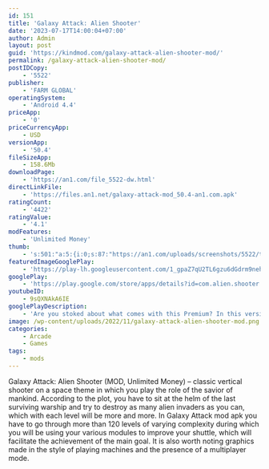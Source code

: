 ```yaml
---
id: 151
title: 'Galaxy Attack: Alien Shooter'
date: '2023-07-17T14:00:04+07:00'
author: Admin
layout: post
guid: 'https://kindmod.com/galaxy-attack-alien-shooter-mod/'
permalink: /galaxy-attack-alien-shooter-mod/
postIDCopy:
    - '5522'
publisher:
    - 'FARM GLOBAL'
operatingSystem:
    - 'Android 4.4'
priceApp:
    - '0'
priceCurrencyApp:
    - USD
versionApp:
    - '50.4'
fileSizeApp:
    - 158.6Mb
downloadPage:
    - 'https://an1.com/file_5522-dw.html'
directLinkFile:
    - 'https://files.an1.net/galaxy-attack-mod_50.4-an1.com.apk'
ratingCount:
    - '4422'
ratingValue:
    - '4.1'
modFeatures:
    - 'Unlimited Money'
thumb:
    - 's:501:"a:5:{i:0;s:87:"https://an1.com/uploads/screenshots/5522/thumbs/galaxy-attack-alien-shooter-988908.webp";i:1;s:87:"https://an1.com/uploads/screenshots/5522/thumbs/galaxy-attack-alien-shooter-651353.webp";i:2;s:87:"https://an1.com/uploads/screenshots/5522/thumbs/galaxy-attack-alien-shooter-250799.webp";i:3;s:87:"https://an1.com/uploads/screenshots/5522/thumbs/galaxy-attack-alien-shooter-430631.webp";i:4;s:87:"https://an1.com/uploads/screenshots/5522/thumbs/galaxy-attack-alien-shooter-459556.webp";}";'
featuredImageGooglePlay:
    - 'https://play-lh.googleusercontent.com/1_gpaZ7qU2TL6gzu6dGdrm9nehDWcOpAgt_bjzEOY28Lb6yf0bULNQmHpfAsgYI4YA'
googlePlay:
    - 'https://play.google.com/store/apps/details?id=com.alien.shooter.galaxy.attack.premium'
youtubeID:
    - 9sQXNAkA6IE
googlePlayDescription:
    - 'Are you stoked about what comes with this Premium? In this version of Galaxy Attack: Alien Shooter. Earth''s last hope is in your hands, take control of the lone spaceship and protect Earth from alien swarms. Your goal will be quite challenging as you will have to save the Universe from its evil enemies. In this space shooting game, you will be facing an increasingly large number of enemies in hazardous environments. As the game progresses, you will earn the right to upgrade your spacecraft to unleash its full lethal capacity.* Touch screen to move and kill all enemies.* Collect items to upgrade or change your weapons.'
image: /wp-content/uploads/2022/11/galaxy-attack-alien-shooter-mod.png
categories:
    - Arcade
    - Games
tags:
    - mods
---
```


Galaxy Attack: Alien Shooter (MOD, Unlimited Money) – classic vertical shooter on a space theme in which you play the role of the savior of mankind. According to the plot, you have to sit at the helm of the last surviving warship and try to destroy as many alien invaders as you can, which with each level will be more and more. In Galaxy Attack mod apk you have to go through more than 120 levels of varying complexity during which you will be using your various modules to improve your shuttle, which will facilitate the achievement of the main goal. It is also worth noting graphics made in the style of playing machines and the presence of a multiplayer mode.